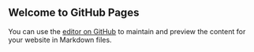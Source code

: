 ## Welcome to GitHub Pages

You can use the [editor on GitHub](https://github.com/kanika2296/bitsErpApp/edit/gh-pages/index.md) to maintain and preview the content for your website in Markdown files.


